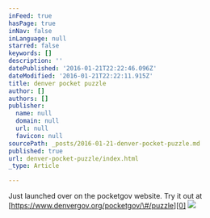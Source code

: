 ```yaml
---
inFeed: true
hasPage: true
inNav: false
inLanguage: null
starred: false
keywords: []
description: ''
datePublished: '2016-01-21T22:22:46.096Z'
dateModified: '2016-01-21T22:22:11.915Z'
title: denver pocket puzzle
author: []
authors: []
publisher:
  name: null
  domain: null
  url: null
  favicon: null
sourcePath: _posts/2016-01-21-denver-pocket-puzzle.md
published: true
url: denver-pocket-puzzle/index.html
_type: Article

---
```

Just launched over on the pocketgov website. Try it out at [https://www.denvergov.org/pocketgov/\#/puzzle][0]
![](https://the-grid-user-content.s3-us-west-2.amazonaws.com/a3cbbb13-4a01-4ba3-9eb5-98bb943aa35d.png)

[0]: https://www.denvergov.org/pocketgov/#/puzzle